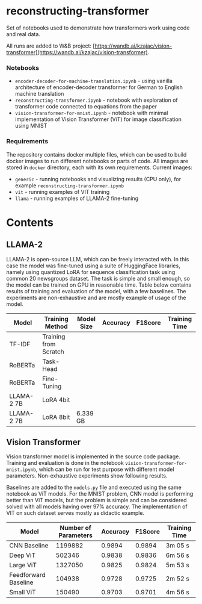 # reconstructing-transformer

Set of notebooks used to demonstrate how transformers work using code and real data.

All runs are added to W&B project: [https://wandb.ai/kzajac/vision-transformer](https://wandb.ai/kzajac/vision-transformer).

### Notebooks

* `encoder-decoder-for-machine-translation.ipynb` - using vanilla architecture of encoder-decoder transformer for German to English machine translation
* `reconstructing-transformer.ipynb` - notebook with exploration of transformer code connected to equations from the paper
* `vision-transformer-for-mnist.ipynb` - notebook with minimal implementation of Vision Transformer (ViT) for image classification using MNIST

### Requirements

The repository contains docker multiple files, which can be used to build docker images to run different notebooks or 
parts of code. All images are stored in `docker` directory, each with its own requirements. Current images:
* `generic` - running notebooks and visualizing results (CPU only), for example `reconstructing-transformer.ipynb`
* `vit` - running examples of VIT training
* `llama` - running examples of LLAMA-2 fine-tuning

# Contents

## LLAMA-2

LLAMA-2 is open-source LLM, which can be freely interacted with. In this case the model was fine-tuned using a suite
of HuggingFace libraries, namely using quantized LoRA for sequence classification task using common 20 newsgroups
dataset. The task is simple and small enough, so the model can be trained on GPU in reasonable time. Table below
contains results of training and evaluation of the model, with a few baselines. The experiments are non-exhaustive and
are mostly example of usage of the model.

| Model      | Training Method       | Model Size | Accuracy | F1Score | Training Time |
|------------|-----------------------|------------|----------|---------|---------------|
| TF-IDF     | Training from Scratch |            |          |         |               |
| RoBERTa    | Task-Head             |            |          |         |               |
| RoBERTa    | Fine-Tuning           |            |          |         |               |
| LLAMA-2 7B | LoRA 4bit             |            |          |         |               |
| LLAMA-2 7B | LoRA 8bit             | 6.339 GB   |          |         |               |

## Vision Transformer

Vision transformer model is implemented in the source code package. Training and evaluation is done in the notebook
`vision-transformer-for-mnist.ipynb`, which can be run for test purpose with different model parameters. Non-exhaustive
experiments show following results.

Baselines are added to the `models.py` file and executed using the same notebook as ViT models. For the MNIST problem,
CNN model is performing better than ViT models, but the problem is simple and can be considered solved with all models 
having over 97% accuracy. The implementation of VIT on such dataset serves mostly as didactic example.

| Model                | Number of Parameters | Accuracy | F1Score | Training Time |
|----------------------|----------------------|----------|---------|---------------|
| CNN Baseline         | 1199882              | 0.9894   | 0.9894  | 3m 05 s       |
| Deep ViT             | 502346               | 0.9838   | 0.9836  | 6m 56 s       |
| Large ViT            | 1327050              | 0.9825   | 0.9824  | 5m 53 s       |
| Feedforward Baseline | 104938               | 0.9728   | 0.9725  | 2m 52 s       |
| Small ViT            | 150490               | 0.9703   | 0.9701  | 4m 56 s       |
